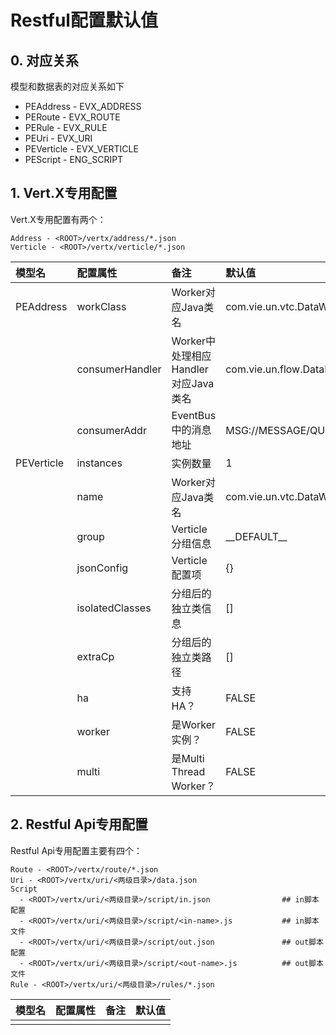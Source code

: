 # Restful配置默认值

## 0. 对应关系

模型和数据表的对应关系如下

* PEAddress - EVX\_ADDRESS
* PERoute - EVX\_ROUTE
* PERule - EVX\_RULE
* PEUri - EVX\_URI
* PEVerticle - EVX\_VERTICLE
* PEScript - ENG\_SCRIPT

## 1. Vert.X专用配置

Vert.X专用配置有两个：

```
Address - <ROOT>/vertx/address/*.json
Verticle - <ROOT>/vertx/verticle/*.json
```

| 模型名 | 配置属性 | 备注 | 默认值 |
| :--- | :--- | :--- | :--- |
| PEAddress | workClass | Worker对应Java类名 | com.vie.un.vtc.DataWorker |
|  | consumerHandler | Worker中处理相应Handler对应Java类名 | com.vie.un.flow.DataReplier |
|  | consumerAddr | EventBus中的消息地址 | MSG://MESSAGE/QUEUE/DATA |
| PEVerticle | instances | 实例数量 | 1 |
|  | name | Worker对应Java类名 | com.vie.un.vtc.DataWorker |
|  | group | Verticle分组信息 | \_\_DEFAULT\_\_ |
|  | jsonConfig | Verticle配置项 | {} |
|  | isolatedClasses | 分组后的独立类信息 | \[\] |
|  | extraCp | 分组后的独立类路径 | \[\] |
|  | ha | 支持HA？ | FALSE |
|  | worker | 是Worker实例？ | FALSE |
|  | multi | 是Multi Thread Worker？ | FALSE |

## 2. Restful Api专用配置

Restful Api专用配置主要有四个：

```
Route - <ROOT>/vertx/route/*.json
Uri - <ROOT>/vertx/uri/<两级目录>/data.json
Script
  - <ROOT>/vertx/uri/<两级目录>/script/in.json                ## in脚本配置
  - <ROOT>/vertx/uri/<两级目录>/script/<in-name>.js           ## in脚本文件
  - <ROOT>/vertx/uri/<两级目录>/script/out.json               ## out脚本配置
  - <ROOT>/vertx/uri/<两级目录>/script/<out-name>.js          ## out脚本文件
Rule - <ROOT>/vertx/uri/<两级目录>/rules/*.json
```

| 模型名 | 配置属性 | 备注 | 默认值 |
| :--- | :--- | :--- | :--- |
|  |  |  |  |



